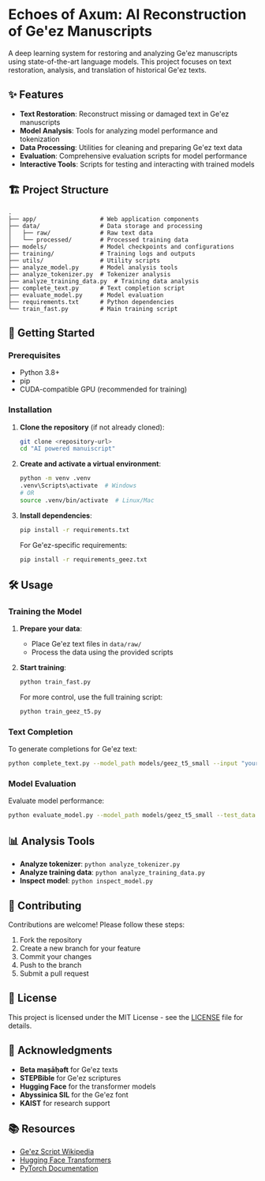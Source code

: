 # Echoes of Axum: AI Reconstruction of Ge'ez Manuscripts

A deep learning system for restoring and analyzing Ge'ez manuscripts using state-of-the-art language models. This project focuses on text restoration, analysis, and translation of historical Ge'ez texts.

## ✨ Features

- **Text Restoration**: Reconstruct missing or damaged text in Ge'ez manuscripts
- **Model Analysis**: Tools for analyzing model performance and tokenization
- **Data Processing**: Utilities for cleaning and preparing Ge'ez text data
- **Evaluation**: Comprehensive evaluation scripts for model performance
- **Interactive Tools**: Scripts for testing and interacting with trained models

## 🏗️ Project Structure

```
.
├── app/                  # Web application components
├── data/                 # Data storage and processing
│   ├── raw/              # Raw text data
│   └── processed/        # Processed training data
├── models/               # Model checkpoints and configurations
├── training/             # Training logs and outputs
├── utils/                # Utility scripts
├── analyze_model.py      # Model analysis tools
├── analyze_tokenizer.py  # Tokenizer analysis
├── analyze_training_data.py  # Training data analysis
├── complete_text.py      # Text completion script
├── evaluate_model.py     # Model evaluation
├── requirements.txt      # Python dependencies
└── train_fast.py         # Main training script
```

## 🚀 Getting Started

### Prerequisites

- Python 3.8+
- pip
- CUDA-compatible GPU (recommended for training)

### Installation

1. **Clone the repository** (if not already cloned):
   ```bash
   git clone <repository-url>
   cd "AI powered manuiscript"
   ```

2. **Create and activate a virtual environment**:
   ```bash
   python -m venv .venv
   .venv\Scripts\activate  # Windows
   # OR
   source .venv/bin/activate  # Linux/Mac
   ```

3. **Install dependencies**:
   ```bash
   pip install -r requirements.txt
   ```

   For Ge'ez-specific requirements:
   ```bash
   pip install -r requirements_geez.txt
   ```

## 🛠️ Usage

### Training the Model

1. **Prepare your data**:
   - Place Ge'ez text files in `data/raw/`
   - Process the data using the provided scripts

2. **Start training**:
   ```bash
   python train_fast.py
   ```
   
   For more control, use the full training script:
   ```bash
   python train_geez_t5.py
   ```

### Text Completion

To generate completions for Ge'ez text:
```bash
python complete_text.py --model_path models/geez_t5_small --input "your text here"
```

### Model Evaluation

Evaluate model performance:
```bash
python evaluate_model.py --model_path models/geez_t5_small --test_data data/processed/test_data.jsonl
```

## 📊 Analysis Tools

- **Analyze tokenizer**: `python analyze_tokenizer.py`
- **Analyze training data**: `python analyze_training_data.py`
- **Inspect model**: `python inspect_model.py`

## 🤝 Contributing

Contributions are welcome! Please follow these steps:
1. Fork the repository
2. Create a new branch for your feature
3. Commit your changes
4. Push to the branch
5. Submit a pull request

## 📄 License

This project is licensed under the MIT License - see the [LICENSE](LICENSE) file for details.

## 🙏 Acknowledgments

- **Beta maṣāḥǝft** for Ge'ez texts
- **STEPBible** for Ge'ez scriptures
- **Hugging Face** for the transformer models
- **Abyssinica SIL** for the Ge'ez font
- **KAIST** for research support

## 📚 Resources

- [Ge'ez Script Wikipedia](https://en.wikipedia.org/wiki/Ge%27ez_script)
- [Hugging Face Transformers](https://huggingface.co/transformers/)
- [PyTorch Documentation](https://pytorch.org/docs/stable/index.html)
